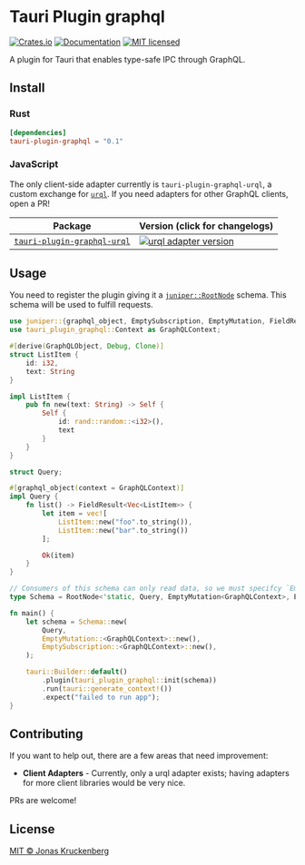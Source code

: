 # Tauri Plugin graphql

[![Crates.io][crates-badge]][crates-url]
[![Documentation][docs-badge]][docs-url]
[![MIT licensed][mit-badge]][mit-url]

[crates-badge]: https://img.shields.io/crates/v/tauri-plugin-graphql.svg
[crates-url]: https://crates.io/crates/tauri-plugin-graphql
[docs-badge]: https://img.shields.io/docsrs/tauri-plugin-graphql.svg
[docs-url]: https://docs.rs/tauri-plugin-graphql
[mit-badge]: https://img.shields.io/badge/license-MIT-blue.svg
[mit-url]: LICENSE

A plugin for Tauri that enables type-safe IPC through GraphQL.

## Install

### Rust

```toml
[dependencies]
tauri-plugin-graphql = "0.1"
```

### JavaScript

The only client-side adapter currently is `tauri-plugin-graphql-urql`, a custom exchange for [`urql`]. 
If you need adapters for other GraphQL clients, open a PR!

| Package                       | Version (click for changelogs) |
|-------------------------------|--------------------------------|
| [`tauri-plugin-graphql-urql`] | [![urql adapter version][urql-adapter-version-badge]][urql-adapter-changelog]

## Usage

You need to register the plugin giving it a [`juniper::RootNode`] schema. This schema will be used to fulfill requests.

```rust
use juniper::{graphql_object, EmptySubscription, EmptyMutation, FieldResult, GraphQLObject, RootNode};
use tauri_plugin_graphql::Context as GraphQLContext;

#[derive(GraphQLObject, Debug, Clone)]
struct ListItem {
    id: i32,
    text: String
}

impl ListItem {
    pub fn new(text: String) -> Self {
        Self {
            id: rand::random::<i32>(),
            text
        }
    }
}

struct Query;

#[graphql_object(context = GraphQLContext)]
impl Query {
    fn list() -> FieldResult<Vec<ListItem>> {
        let item = vec![
            ListItem::new("foo".to_string()),
            ListItem::new("bar".to_string())
        ];

        Ok(item)
    }
}

// Consumers of this schema can only read data, so we must specifcy `EmptyMutation` and `EmptySubscription`
type Schema = RootNode<'static, Query, EmptyMutation<GraphQLContext>, EmptySubscription<GraphQLContext>>;

fn main() {
    let schema = Schema::new(
        Query,
        EmptyMutation::<GraphQLContext>::new(),
        EmptySubscription::<GraphQLContext>::new(),
    );

    tauri::Builder::default()
        .plugin(tauri_plugin_graphql::init(schema))
        .run(tauri::generate_context!())
        .expect("failed to run app");
}
```

## Contributing

If you want to help out, there are a few areas that need improvement:

- **Client Adapters** - Currently, only a urql adapter exists; having adapters for more client libraries would be very nice.

PRs are welcome!

## License

[MIT © Jonas Kruckenberg](./LICENSE)

[`tauri-plugin-graphql-urql`]: packages/urql
[urql-adapter-version-badge]: https://img.shields.io/npm/v/tauri-plugin-graphql-urql?label=%20
[urql-adapter-changelog]: packages/urql/CHANGELOG.md
[`urql`]: https://formidable.com/open-source/urql/
[`juniper::rootnode`]: https://docs.rs/juniper/latest/juniper/struct.RootNode.html

